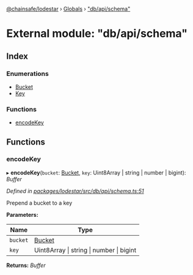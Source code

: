 [@chainsafe/lodestar](../README.md) › [Globals](../globals.md) › ["db/api/schema"](_db_api_schema_.md)

# External module: "db/api/schema"

## Index

### Enumerations

* [Bucket](../enums/_db_api_schema_.bucket.md)
* [Key](../enums/_db_api_schema_.key.md)

### Functions

* [encodeKey](_db_api_schema_.md#encodekey)

## Functions

###  encodeKey

▸ **encodeKey**(`bucket`: [Bucket](../enums/_db_api_schema_.bucket.md), `key`: Uint8Array | string | number | bigint): *Buffer*

*Defined in [packages/lodestar/src/db/api/schema.ts:51](https://github.com/ChainSafe/lodestar/blob/a47516d64/packages/lodestar/src/db/api/schema.ts#L51)*

Prepend a bucket to a key

**Parameters:**

Name | Type |
------ | ------ |
`bucket` | [Bucket](../enums/_db_api_schema_.bucket.md) |
`key` | Uint8Array &#124; string &#124; number &#124; bigint |

**Returns:** *Buffer*
